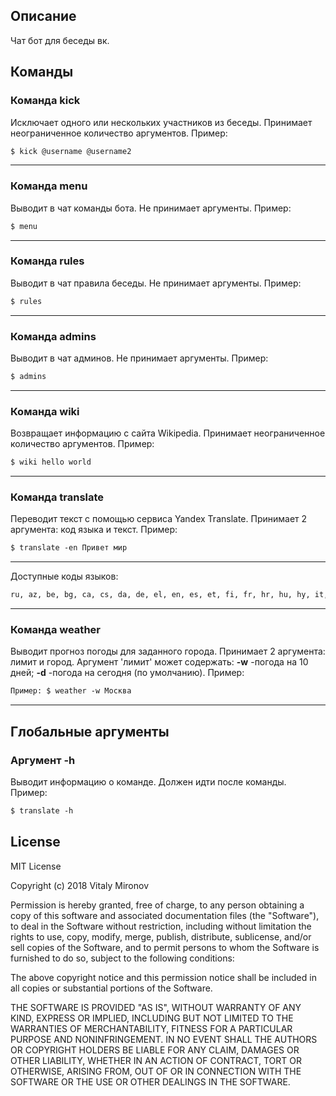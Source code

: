## Описание
Чат бот для беседы вк.

## Команды

### Команда kick
Исключает одного или нескольких участников из беседы.
Принимает неограниченное количество аргументов.
Пример:
```html
$ kick @username @username2
```
___
### Команда menu
Выводит в чат команды бота.
Не принимает аргументы.
Пример:
```html
$ menu
```
___
### Команда rules
Выводит в чат правила беседы.
Не принимает аргументы.
Пример:
```html
$ rules
```
___
### Команда admins
Выводит в чат админов.
Не принимает аргументы.
Пример:
```html
$ admins
```
___
### Команда wiki
Возвращает информацию с сайта Wikipedia.
Принимает неограниченное количество аргументов.
Пример:
```html
$ wiki hello world
```
___
### Команда translate
Переводит текст с помощью сервиса Yandex Translate.
Принимает 2 аргумента: код языка и текст.
Пример:
```html
$ translate -en Привет мир
```
___
Доступные коды языков:
```html
ru, az, be, bg, ca, cs, da, de, el, en, es, et, fi, fr, hr, hu, hy, it, lt, lv, mk, nl, no, pl, pt, ro, sk, sl, sq, sr, sv, tr, uk.
```
___
### Команда weather
Выводит прогноз погоды для заданного города.
Принимает 2 аргумента: лимит и город.
Аргумент 'лимит' может содержать:
 **-w** -погода на 10 дней;
 **-d** -погода на сегодня (по умолчанию).
Пример:
```html
Пример: $ weather -w Москва
```
___

## Глобальные аргументы

### Аргумент -h
Выводит информацию о команде.
Должен идти после команды.
Пример:
```html
$ translate -h
```

## License

MIT License

Copyright (c) 2018 Vitaly Mironov

Permission is hereby granted, free of charge, to any person obtaining a copy
of this software and associated documentation files (the "Software"), to deal
in the Software without restriction, including without limitation the rights
to use, copy, modify, merge, publish, distribute, sublicense, and/or sell
copies of the Software, and to permit persons to whom the Software is
furnished to do so, subject to the following conditions:

The above copyright notice and this permission notice shall be included in all
copies or substantial portions of the Software.

THE SOFTWARE IS PROVIDED "AS IS", WITHOUT WARRANTY OF ANY KIND, EXPRESS OR
IMPLIED, INCLUDING BUT NOT LIMITED TO THE WARRANTIES OF MERCHANTABILITY,
FITNESS FOR A PARTICULAR PURPOSE AND NONINFRINGEMENT. IN NO EVENT SHALL THE
AUTHORS OR COPYRIGHT HOLDERS BE LIABLE FOR ANY CLAIM, DAMAGES OR OTHER
LIABILITY, WHETHER IN AN ACTION OF CONTRACT, TORT OR OTHERWISE, ARISING FROM,
OUT OF OR IN CONNECTION WITH THE SOFTWARE OR THE USE OR OTHER DEALINGS IN THE
SOFTWARE.
